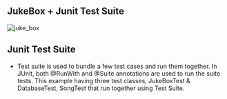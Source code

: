 ## JukeBox + Junit Test Suite
 
![juke_box](https://user-images.githubusercontent.com/81066837/137591552-f8213c75-34c4-496c-a01a-e0004e7ada47.jpg)

## Junit Test Suite
* Test suite is used to bundle a few test cases and run them together. In JUnit, both @RunWith and @Suite annotations are used to run the suite tests. This example having three test classes, JukeBoxTest & DatabaseTest, SongTest that run together using Test Suite.

